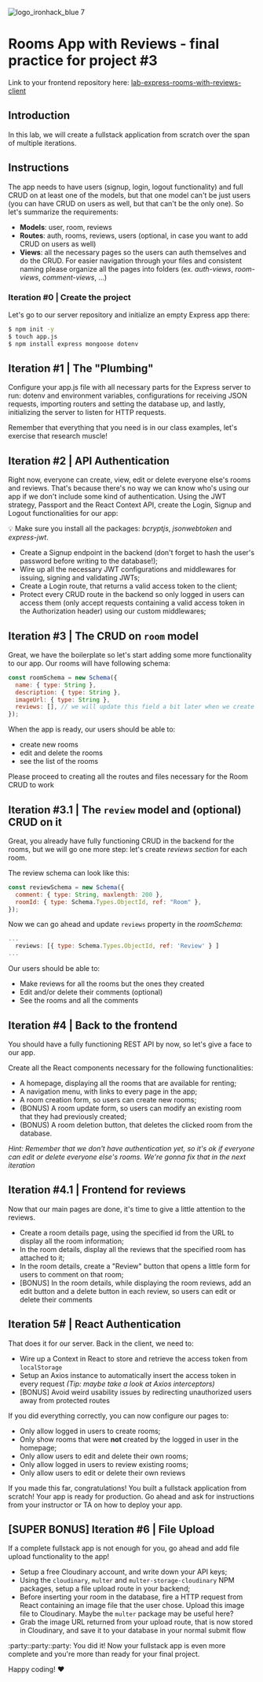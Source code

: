 ![logo_ironhack_blue 7](https://user-images.githubusercontent.com/23629340/40541063-a07a0a8a-601a-11e8-91b5-2f13e4e6b441.png)

# Rooms App with Reviews - final practice for project #3

Link to your frontend repository here: [lab-express-rooms-with-reviews-client](https://github.com/VINIRR99/lab-express-rooms-with-reviews-client)

## Introduction

In this lab, we will create a fullstack application from scratch over the span of multiple iterations.

## Instructions

The app needs to have users (signup, login, logout functionality) and full CRUD on at least one of the models, but that one model can't be just users (you can have CRUD on users as well, but that can't be the only one). So let's summarize the requirements:

- **Models**: user, room, reviews
- **Routes**: auth, rooms, reviews, users (optional, in case you want to add CRUD on users as well)
- **Views**: all the necessary pages so the users can auth themselves and do the CRUD. For easier navigation through your files and consistent naming please organize all the pages into folders (ex. _auth-views_, _room-views_, _comment-views_, ...)

### Iteration #0 | Create the project

Let's go to our server repository and initialize an empty Express app there:

```bash
$ npm init -y
$ touch app.js
$ npm install express mongoose dotenv
```

## Iteration #1 | The "Plumbing"

Configure your app.js file with all necessary parts for the Express server to run: dotenv and environment variables, configurations for receiving JSON requests, importing routers and setting the database up, and lastly, initializing the server to listen for HTTP requests.

Remember that everything that you need is in our class examples, let's exercise that research muscle!

## Iteration #2 | API Authentication

Right now, everyone can create, view, edit or delete everyone else's rooms and reviews. That's because there's no way we can know who's using our app if we don't include some kind of authentication. Using the JWT strategy, Passport and the React Context API, create the Login, Signup and Logout functionalities for our app:

💡 Make sure you install all the packages: _bcryptjs_, _jsonwebtoken_ and _express-jwt_.

- Create a Signup endpoint in the backend (don't forget to hash the user's password before writing to the database!);
- Wire up all the necessary JWT configurations and middlewares for issuing, signing and validating JWTs;
- Create a Login route, that returns a valid access token to the client;
- Protect every CRUD route in the backend so only logged in users can access them (only accept requests containing a valid access token in the Authorization header) using our custom middlewares;

## Iteration #3 | The CRUD on `room` model

Great, we have the boilerplate so let's start adding some more functionality to our app.
Our rooms will have following schema:

```js
const roomSchema = new Schema({
  name: { type: String },
  description: { type: String },
  imageUrl: { type: String },
  reviews: [], // we will update this field a bit later when we create review model
});
```

When the app is ready, our users should be able to:

- create new rooms
- edit and delete the rooms
- see the list of the rooms

Please proceed to creating all the routes and files necessary for the Room CRUD to work

## Iteration #3.1 | The `review` model and (optional) CRUD on it

Great, you already have fully functioning CRUD in the backend for the rooms, but we will go one more step: let's create _reviews section_ for each room.

The review schema can look like this:

```js
const reviewSchema = new Schema({
  comment: { type: String, maxlength: 200 },
  roomId: { type: Schema.Types.ObjectId, ref: "Room" },
});
```

Now we can go ahead and update `reviews` property in the _roomSchema_:

```js
...
  reviews: [{ type: Schema.Types.ObjectId, ref: 'Review' } ]
...
```

Our users should be able to:

- Make reviews for all the rooms but the ones they created
- Edit and/or delete their comments (optional)
- See the rooms and all the comments

## Iteration #4 | Back to the frontend

You should have a fully functioning REST API by now, so let's give a face to our app.

Create all the React components necessary for the following functionalities:

- A homepage, displaying all the rooms that are available for renting;
- A navigation menu, with links to every page in the app;
- A room creation form, so users can create new rooms;
- (BONUS) A room update form, so users can modify an existing room that they had previously created;
- (BONUS) A room deletion button, that deletes the clicked room from the database.

_Hint: Remember that we don't have authentication yet, so it's ok if everyone can edit or delete everyone else's rooms. We're gonna fix that in the next iteration_

## Iteration #4.1 | Frontend for reviews

Now that our main pages are done, it's time to give a little attention to the reviews.

- Create a room details page, using the specified id from the URL to display all the room information;
- In the room details, display all the reviews that the specified room has attached to it;
- In the room details, create a "Review" button that opens a little form for users to comment on that room;
- [BONUS] In the room details, while displaying the room reviews, add an edit button and a delete button in each review, so users can edit or delete their comments

## Iteration 5# | React Authentication

That does it for our server. Back in the client, we need to:

- Wire up a Context in React to store and retrieve the access token from `localStorage`
- Setup an Axios instance to automatically insert the access token in every request _(Tip: maybe take a look at Axios interceptors)_
- [BONUS] Avoid weird usability issues by redirecting unauthorized users away from protected routes

If you did everything correctly, you can now configure our pages to:

- Only allow logged in users to create rooms;
- Only show rooms that were **not** created by the logged in user in the homepage;
- Only allow users to edit and delete their own rooms;
- Only allow logged in users to review existing rooms;
- Only allow users to edit or delete their own reviews

If you made this far, congratulations! You built a fullstack application from scratch! Your app is ready for production. Go ahead and ask for instructions from your instructor or TA on how to deploy your app.

## [SUPER BONUS] Iteration #6 | File Upload

If a complete fullstack app is not enough for you, go ahead and add file upload functionality to the app!

- Setup a free Cloudinary account, and write down your API keys;
- Using the `cloudinary`, `multer` and `multer-storage-cloudinary` NPM packages, setup a file upload route in your backend;
- Before inserting your room in the database, fire a HTTP request from React containing an image file that the user chose. Upload this image file to Cloudinary. Maybe the `multer` package may be useful here?
- Grab the image URL returned from your upload route, that is now stored in Cloudinary, and save it to your database in your normal submit flow

:party::party::party: You did it! Now your fullstack app is even more complete and you're more than ready for your final project.

Happy coding! :heart: